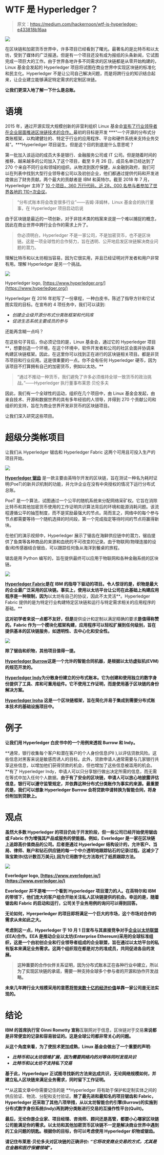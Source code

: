 # WTF 是 Hyperledger？

> 原文：<https://medium.com/hackernoon/wtf-is-hyperledger-e433818b16aa>

![](img/ca0f8cb49d5d7ef087436764fdeb0339.png)

在区块链和加密货币世界中，许多项目已经看到了曙光。最著名的是比特币和以太坊，受到了媒体的广泛报道。但是有一个项目还没有成为报纸的头条新闻，它试图完成一项巨大的工作。由于世界各地许多不同需求的区块链都是从零开始构建的，Linux 基金会发起的 Hyperledger 项目将试图在商业世界中实现区块链的标准化和民主化。Hyperledger 不是让公司自己解决问题，而是将跨行业的知识结合起来，让企业建立能够满足特定需求的定制区块链。

**让我们更深入地了解一下什么是总账。**

# 语境

2015 年，通过开源实现大规模创新的非营利组织 Linux 基金会[宣布了行业领导者在企业层面推进区块链技术的合作。](https://www.linuxfoundation.org/press-release/2015/12/linux-foundation-unites-industry-leaders-to-advance-blockchain-technology/)最初的目标是开发 ***“一个开源的分布式分类账框架，以构建健壮的、特定于行业的应用程序、平台和硬件系统来支持业务交易”。***Hyperledger 项目诞生。但是这个目的到底是什么意思呢？

第一批加入该运动的成员大多是银行、金融服务公司或 IT 公司。但是随着时间的推移，越来越多的公司加入了这个项目，截至 9 月 26 日，成员名单已经达到了 270 个来自不同行业和领域的组织。从物流到医疗保健，从金融到政府，我们可以在列表中找到大型行业领导者公司以及初创企业，他们都通过提供代码和开发进度做出了财务贡献。两个最大的贡献者是 IBM 和英特尔。截至 2018 年 7 月，Hyperledger 主持了 [10 个项目，360 万行代码，近 28，000 名参与者参加了世界各地的 110+次会议](https://www.hyperledger.org/wp-content/uploads/2018/07/HL_Whitepaper_IntroductiontoHyperledger.pdf)。

> “分布式账本将会改变很多行业”——吉姆·泽姆林，Linux 基金会的执行董事，在 Hyperledger 项目启动后说

由于区块链是最近的一项创新，对于非技术类的档案来说是一个难以捕捉的概念，因此在商业世界中跨行业合作的需求上升了。

> 你必须明白，Hyperledger 不是一家公司，不是加密货币，也不是区块链。这是一项全球性的合作努力，旨在透明、公开地启发区块链解决商业问题的潜力。

理解比特币和以太坊相当容易，因为它很实用，并且已经证明对开发者和用户非常有用。理解 Hyperledger 是另一个挑战。

![](img/000572856679c1a32bf8de2639842207.png)

Hyperledger logo, [https://www.hyperledger.org/](https://www.hyperledger.org/)

Hyperledger 在 2016 年初写了一份章程，一种白皮书，陈述了指导方针和它试图实现的目标。在宣布的 4 项任务中，我们可以读到:

*   *创建企业级开源分布式分类账框架和代码库*
*   *促进生态系统主要成员的参与*

还能再含糊一点吗？

在这些句子背后，你必须记住的是，Linux 基金会，通过它的 Hyperledger 项目**，想要创造一个环境，在这个环境中，软件开发者和公司的社区会面并协调来构建区块链框架。因此，在这里你可以找到正在进行的区块链相关项目。都是非货币项目和行业应用。这是很重要的一点。你不会有任何 Hyperledger 硬币，因为该项目不打算拥有自己的加密货币，例如以太坊。**

> “通过不推动一种货币，我们避免了许多必须维持全球一致货币的政治挑战。”——Hyperledger 执行董事布莱恩·贝伦多夫

因此，我们有一个全球性的运动，组织在几个项目中，由 Linux 基金会发起，由来自技术、开源和数据世界的具有多年经验的人领导，并得到 270 个贡献公司和组织的支持，旨在为商业世界开发非货币的区块链项目。

让我们深入研究这些项目。

# 超级分类帐项目

让我们从 Hyperledger 锯齿和 Hyperledger Fabric 这两个可用且可投入生产的项目开始。

![](img/14c7882dc1657a1281abfef374b569d4.png)

[**Hyperledger 锯齿**](https://www.hyperledger.org/projects/sawtooth) 是一款主要由英特尔开发的区块链，旨在测试一种名为耗时证明(PoeT)的新共识机制的功能，并允许企业在没有中央授权的情况下运行分布式总账。

PoeT 是一个算法，试图通过一个公平的随机系统来分配网络采矿权。它旨在消除比特币和其他加密货币使用的工作证明共识算法背后的环境和能源消耗问题。该流程遵循公平的抽签制度，而不是奖励最强大的节点。简而言之，网络中的每个参与节点都需要等待一个随机选择的时间段，第一个完成指定等待时间的节点将赢得新块。

在他们的演示视频中，Hyperledger 展示了锯齿在海鲜供应链中的潜力，锯齿提供了鱼类等各种商品的来源和血统的不可改变的记录。由于物联网(物理连接的设备)和传感器结合锯齿，可以跟踪任何鱼从海洋到餐桌的旅程。

锯齿是用 Python 编写的，旨在提供最终可以应用于物联网和各种金融系统的区块链。

![](img/2cfeeb0dc36790ce76a9e1ffb3186ba0.png)

[**Hyperledger Fabric**](https://www.hyperledger.org/projects/fabric)**是在 IBM 的指导下驱动的项目。令人惊讶的是，织物是最大的企业最广泛采用的区块链。事实上，使用以太坊平台让公司在此基础上构建应用程序是一种限制，因为**以太坊有自己的协议，因此不太灵活**。Hyperledger Fabric 提供的是为特定行业构建特定区块链和运行与特定需求相关的应用程序的基础。**

**这对初学者来说一点都不友好，但是**提供设计和定制以满足精确的要求**是值得称赞的。Fabric 作为一个模块化框架构建，应用程序可以轻松扩展到任何级别，旨在提供基本的区块链服务，如透明性、去中心化和安全性。**

**![](img/3960efcb762da525b8c011209c9883fd.png)**

**除了锯齿和织物，其他项目值得一提。**

**[**Hyperledger Burrow**](https://www.hyperledger.org/projects/hyperledger-burrow)这是一个允许的智能合同机器，是根据以太坊虚拟机(EVM)的规范开发的。**

**[**Hyperledger Indy**](https://www.hyperledger.org/projects/hyperledger-indy)为分散身份建立的分布式账本。它为创建和使用独立的数字身份提供了工具、库和可重用组件。它不使用工作证明，而是使用基于区块链的身份解决方案。**

**[**Hyperledger Iroha**](https://www.hyperledger.org/projects/iroha) 这是一个区块链框架，旨在简化并易于集成到需要分布式账本技术的基础设施项目中。**

# **例子**

**让我们用 Hyperledger 白皮书中的一个用例来透视 Burrow 和 Indy。**

**通常，银行收集每个客户和潜在客户的个人身份信息(PII ),以评估贷款风险。这些信息对黑客来说是敏感而诱人的目标。此外，贷款申请人通常需要与几家银行共享这些信息，以增加他们获得贷款的机会，但也增加了这些信息被滥用的机会。**有了 Hyperledger Indy，申请人可以只分享银行做出决定所需的信息，而无需在等式中加入任何个人数据。**由于有了安全的区块链，申请人可以放心地披露评估信息，银行可以遵守监管规定，并依靠这种分布式分类账作为事实的来源。最重要的是，我们可以想象 Hyperledger Burrow 会将贷款申请转换为智能合同，将身份附加到贷款上。**

# **观点**

**虽然大多数 Hyperledger 的项目仍处于开发阶段，但一些公司已经开始使用锯齿或 Fabric 作为增强其产品或服务的使能器。例如，Everledger 是一家在区块链上追踪高价值商品的公司。**后者是通过 Hyperledger 结构设计的，允许客户、当局、律师、账户和钻石供应链的每一个中介透明地跟踪钻石的记录过程**。这减少了珠宝欺诈(估计数百万美元),因为它用数字化方法取代了纸质跟踪方法。**

**![](img/c8974ebf2e8979984ef8546ca1fb872f.png)**

**Everledger logo, [https://www.everledger.io/](https://www.everledger.io/)**

**Everledger 并不是唯一一个看到 Hyperledger 项目潜力的人。在英特尔和 IBM 的带领下，他们庞大的客户组合开始关注私人区块链提供的机会。幸运的是，随着锯齿和 Fabric 的启动和运行，公司关于业务用例的询问可以得到回答。**

****无论如何，Hyerperledger 的项目即将满足一个巨大的市场，这个市场对合作的需求从未如此之大。****

**考虑到这一点，Hyperledger 于 10 月 1 日宣布与其直接竞争对手[企业以太坊联盟](https://entethalliance.org/) (EEA)合作。EEA 是推动企业以太坊(Enterprise Ethereum)采用的全球标准组织，这是一个由初创企业和行业领导者组成的企业联盟，旨在通过以太坊平台的私有版本来满足业务需求。这两个组织现在都是对方的准成员，共同促进各自的发展。**

> **这种重要的合作伙伴关系证明，因为分布式账本正在各种行业中建立，所以为了实现区块链的承诺，需要一种支持全球多个参与者的开源和协作开发战略。**

**未来几年跨行业大规模采用的意愿[将带来数十亿的经济价值](https://www2.deloitte.com/content/dam/insights/us/articles/4436_Blockchain-primer/DI_Blockchain_Primer.pdf)单靠一家公司是无法实现的。**

# **结论**

**IBM 的首席执行官 Ginni Rometty 宣称**互联网对于信息，区块链对于交易**来说都是非常便宜的记录和容易验证的。这是全球公司都非常关心的问题。**

**从这个角度来看，为了使技术更加成熟，Linux 基金会做出了一个重要的声明:**

*   ***比特币和以太坊很难扩展，因为需要网络内的对等体同时发现共识***
*   ***比特币和以太坊不支持私下交易***

**基于此，Hyperledger 正试图寻找新的方法来达成共识，无论网络规模如何，并建立私人区块链来满足业务需求，同时留下工作证明。**

**从这篇文章中你需要记住的是 **Hyperledger 将有助于保护和定制实体之间的供应验证、物流、分配和支付验证。**除了最先进和最知名的项目锯齿和 Fabric，Hyperledger 还采取了其他八项举措，从以太坊智能合约引擎(Burrow)的实施到分布式数字身份系统(Indy)再到跨分类账进行交易的互操作性平台(Quilt)。**

**最后，无论你是企业家、项目经理、咨询师、顾问还是高管，都要小心哪家区块链公司能满足你的需求。以太坊和其他加密货币区块链不一定是解决商业世界中遇到的工业问题的钥匙。根据你的目标，你可以考虑使用 Hyperledger 织物或锯齿。**

**请记住布莱恩·贝伦多夫对区块链的正确评价: ***“它将改变商业交易的方式，尤其是在金融和医疗保健领域”。*****